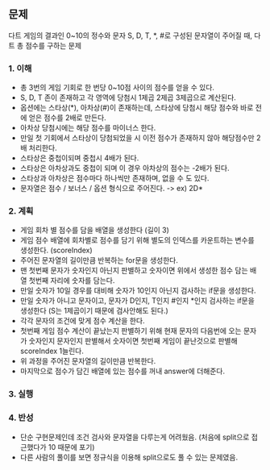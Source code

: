 ## 문제
다트 게임의 결과인 0~10의 정수와 문자 S, D, T, *, #로 구성된 문자열이 주어질 때, 다트 총 점수를 구하는 문제

### 1. 이해
- 총 3번의 게임 기회로 한 번당 0~10점 사이의 점수를 얻을 수 있다.
- S, D, T 존이 존재하고 각 영역에 당첨시 1제곱 2제곱 3제곱으로 계산된다.
- 옵션에는 스타상(*), 아차상(#)이 존재하는데, 스타상에 당첨시 해당 점수와 바로 전에 얻은 점수를 2배로 만든다.
- 아차상 당첨시에는 해당 점수를 마이너스 한다.
- 만일 첫 기회에서 스타상이 당첨되었을 시 이전 점수가 존재하지 않아 해당점수만 2배 처리한다.
- 스타상은 중첩이되며 중첩시 4배가 된다.
- 스타상은 아차상과도 중첩이 되며 이 경우 아차상의 점수는 -2배가 된다.
- 스타상과 아차상은 점수마다 하나씩만 존재하며, 없을 수 도 있다.
- 문자열은 점수 / 보너스 / 옵션 형식으로 주어진다. -> ex) 2D*

### 2. 계획
- 게임 회차 별 점수를 담을 배열을 생성한다 (길이 3)
- 게임 점수 배열에 회차별로 점수를 담기 위해 별도의 인덱스를 카운트하는 변수를 생성한다. (scoreIndex)
- 주어진 문자열의 길이만큼 반복하는 for문을 생성한다.
- 맨 첫번째 문자가 숫자인지 아닌지 판별하고 숫자이면 위에서 생성한 점수 담는 배열 첫번째 자리에 숫자를 담는다.
- 만일 숫자가 10일 경우를 대비해 숫자가 10인지 아닌지 검사하는 if문을 생성한다.
- 만일 숫자가 아니고 문자이고, 문자가 D인지, T인지 #인지 *인지 검사하는 if문을 생성한다 (S는 1제곱이기 때문에 검사안해도 된다.)
- 각각 문자의 조건에 맞게 점수 계산을 한다.
- 첫번째 게임 점수 계산이 끝났는지 판별하기 위해 현재 문자의 다음번에 오는 문자가 숫자인지 문자인지 판별해서 숫자이면 첫번째 게임이 끝난것으로 판별해 scoreIndex 1늘린다.
- 위 과정을 주어진 문자열의 길이만큼 반복한다.
- 마지막으로 점수가 담긴 배열에 있는 점수를 꺼내 answer에 더해준다.

### 3. 실행

### 4. 반성
- 단순 구현문제인데 조건 검사와 문자열을 다루는게 어려웠음. (처음에 split으로 접근했다가 10 때문에 포기)
- 다른 사람의 풀이를 보면 정규식을 이용해 split으로도 풀 수 있는 문제였음.
